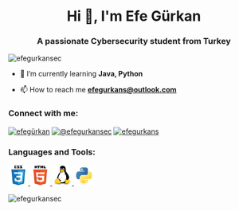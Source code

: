 <h1 align="center">Hi 👋, I'm Efe Gürkan</h1>
<h3 align="center">A passionate Cybersecurity student from Turkey </h3>
<p align="left"> <img src="https://komarev.com/ghpvc/?username=efegurkansec&label=Profile%20views&color=0e75b6&style=flat" alt="efegurkansec" /> </p>

- 🌱 I’m currently learning **Java, Python**

- 📫 How to reach me **efegurkans@outlook.com**

<h3 align="left">Connect with me:</h3>
<p align="left">
<a href="https://linkedin.com/in/efegürkan" target="blank"><img align="center" src="https://raw.githubusercontent.com/rahuldkjain/github-profile-readme-generator/master/src/images/icons/Social/linked-in-alt.svg" alt="efegürkan" height="30" width="40" /></a>
<a href="https://medium.com/@efegurkansec" target="blank"><img align="center" src="https://raw.githubusercontent.com/rahuldkjain/github-profile-readme-generator/master/src/images/icons/Social/medium.svg" alt="@efegurkansec" height="30" width="40" /></a>
<a href="https://www.youtube.com/c/efegurkans" target="blank"><img align="center" src="https://raw.githubusercontent.com/rahuldkjain/github-profile-readme-generator/master/src/images/icons/Social/youtube.svg" alt="efegurkans" height="30" width="40" /></a>
</p>

<h3 align="left">Languages and Tools:</h3>
<p align="left"> <a href="https://www.w3schools.com/css/" target="_blank" rel="noreferrer"> <img src="https://raw.githubusercontent.com/devicons/devicon/master/icons/css3/css3-original-wordmark.svg" alt="css3" width="40" height="40"/> </a> <a href="https://www.w3.org/html/" target="_blank" rel="noreferrer"> <img src="https://raw.githubusercontent.com/devicons/devicon/master/icons/html5/html5-original-wordmark.svg" alt="html5" width="40" height="40"/> </a> <a href="https://www.linux.org/" target="_blank" rel="noreferrer"> <img src="https://raw.githubusercontent.com/devicons/devicon/master/icons/linux/linux-original.svg" alt="linux" width="40" height="40"/> </a> <a href="https://www.python.org" target="_blank" rel="noreferrer"> <img src="https://raw.githubusercontent.com/devicons/devicon/master/icons/python/python-original.svg" alt="python" width="40" height="40"/> </a> </p>

<p><img align="center" src="https://github-readme-streak-stats.herokuapp.com/?user=efegurkansec&" alt="efegurkansec" /></p>

